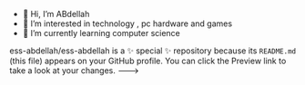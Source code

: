 - 👋 Hi, I’m ABdellah
- 👀 I’m interested in technology , pc hardware and games 
- 🌱 I’m currently learning computer science 

ess-abdellah/ess-abdellah is a ✨ special ✨ repository because its `README.md` (this file) appears on your GitHub profile.
You can click the Preview link to take a look at your changes.
--->
